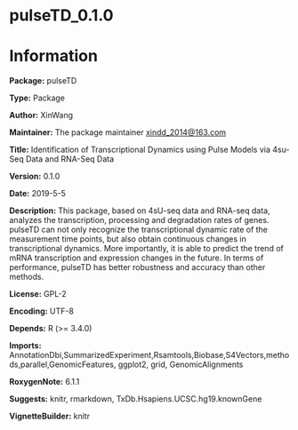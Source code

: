 # pulseTD_0.1.0
# Information
**Package:** pulseTD

**Type:** Package

**Author:** XinWang

**Maintainer:** The package maintainer <xindd_2014@163.com>

**Title:** Identification of Transcriptional Dynamics using Pulse Models via 4su-Seq Data and RNA-Seq Data

**Version:** 0.1.0

**Date:** 2019-5-5

**Description:** This package, based on 4sU-seq data and RNA-seq data, analyzes the transcription, processing and degradation rates of genes. pulseTD can not only recognize the transcriptional dynamic rate of the measurement time points, but also obtain continuous changes in transcriptional dynamics. More importantly, it is able to predict the trend of mRNA transcription and expression changes in the future. In terms of performance, pulseTD has better robustness and accuracy than other methods.

**License:** GPL-2

**Encoding:** UTF-8

**Depends:** R (>= 3.4.0)

**Imports:** AnnotationDbi,SummarizedExperiment,Rsamtools,Biobase,S4Vectors,methods,parallel,GenomicFeatures, ggplot2, grid, GenomicAlignments

**RoxygenNote:** 6.1.1

**Suggests:** knitr, rmarkdown, TxDb.Hsapiens.UCSC.hg19.knownGene

**VignetteBuilder:** knitr